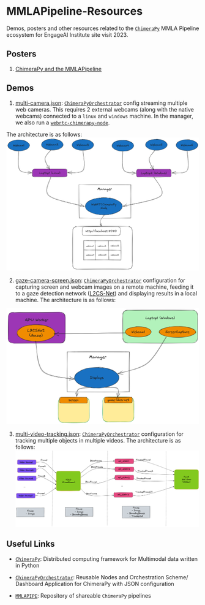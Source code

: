# MMLAPipeline-Resources
Demos, posters and other resources related to the [`ChimeraPy`](https://github.com/oele-isis-vanderbilt/ChimeraPy.git) MMLA Pipeline ecosystem for EngageAI Institute site visit 2023.

## Posters
1. [ChimeraPy and the MMLAPipeline](./posters/ChimeraPyPoster.pdf)

## Demos
1. [multi-camera.json](./demos/multi-camera.json): [`ChimeraPyOrchestrator`](https://github.com/oele-isis-vanderbilt/ChimeraPyOrchestrator.git) config streaming multiple web cameras. This requires 2 external webcams (along with the native webcams) connected to a `linux` and `windows` machine. In the manager, we also run a [`webrtc-chimerapy-node`](https://github.com/oele-isis-vanderbilt/webrtc-chimerapy-node.git).

The architecture is as follows:
 ![multicamera.png](./images/multicamera.png)

2. [gaze-camera-screen.json](./demos/gaze-camera-screen.json): [`ChimeraPyOrchestrator`](https://github.com/oele-isis-vanderbilt/ChimeraPyOrchestrator.git) configuration for capturing screen and webcam images on a remote machine, feeding it to a gaze detection network ([L2CS-Net](https://github.com/Ahmednull/L2CS-Net)) and displaying results in a local machine. The architecture is as follows:

![gaze-detection.png](./images/gaze-detection.png)

3. [multi-video-tracking.json](./demos/multi-video-tracking.json): [`ChimeraPyOrchestrator`](https://github.com/oele-isis-vanderbilt/ChimeraPyOrchestrator.git) configuration for tracking multiple objects in multiple videos. The architecture is as follows:
![multi-video-tracking.png](./images/multi-video-tracking.png)


## Useful Links
- [`ChimeraPy`](https://github.com/oele-isis-vanderbilt/ChimeraPy): Distributed computing framework for Multimodal data written in Python

- [`ChimeraPyOrchestrator`](https://github.com/oele-isis-vanderbilt/ChimeraPyOrchestrator): Reusable Nodes and Orchestration Scheme/ Dashboard Application for ChimeraPy with JSON configuration

- [`MMLAPIPE`](https://github.com/oele-isis-vanderbilt/MMLAPIPE): Repository of shareable `ChimeraPy` pipelines
